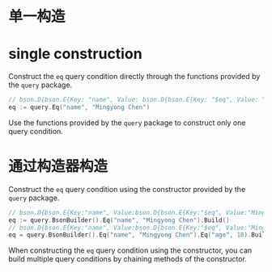 # 单一构造
# single construction
Construct the `eq` query condition directly through the functions provided by the `query` package.
```go
// bson.D{bson.E{Key: "name", Value: bson.D{bson.E{Key: "$eq", Value: "Mingyong Chen"}}}}
eq := query.Eq("name", "Mingyong Chen")
```
Use the functions provided by the `query` package to construct only one query condition.

# 通过构造器构造
Construct the `eq` query condition using the constructor provided by the `query` package.
```go
// bson.D{bson.E{Key:"name", Value:bson.D{bson.E{Key:"$eq", Value:"Mingyong Chen"}}}}
eq := query.BsonBuilder().Eq("name", "Mingyong Chen").Build()
// bson.D{bson.E{Key:"name", Value:bson.D{bson.E{Key:"$eq", Value:"Mingyong Chen"}}}, bson.E{Key:"age", Value:bson.D{bson.E{Key:"$eq", Value:18}}}}
eq = query.BsonBuilder().Eq("name", "Mingyong Chen").Eq("age", 18).Build()
```
When constructing the `eq` query condition using the constructor, you can build multiple query conditions by chaining methods of the constructor.
